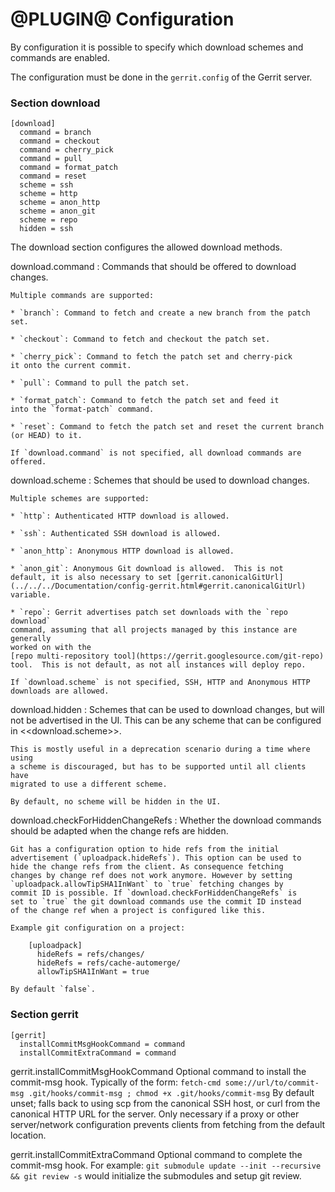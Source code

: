 @PLUGIN@ Configuration
======================

By configuration it is possible to specify which download schemes and
commands are enabled.

The configuration must be done in the `gerrit.config` of the Gerrit
server.

### <a id="download">Section download</a>

```
[download]
  command = branch
  command = checkout
  command = cherry_pick
  command = pull
  command = format_patch
  command = reset
  scheme = ssh
  scheme = http
  scheme = anon_http
  scheme = anon_git
  scheme = repo
  hidden = ssh
```

The download section configures the allowed download methods.

<a id="download.command">download.command</a>
:	Commands that should be offered to download changes.

	Multiple commands are supported:

	* `branch`: Command to fetch and create a new branch from the patch set.

	* `checkout`: Command to fetch and checkout the patch set.

	* `cherry_pick`: Command to fetch the patch set and cherry-pick
	it onto the current commit.

	* `pull`: Command to pull the patch set.

	* `format_patch`: Command to fetch the patch set and feed it
	into the `format-patch` command.

	* `reset`: Command to fetch the patch set and reset the current branch
	(or HEAD) to it.

	If `download.command` is not specified, all download commands are
	offered.

<a id="download.scheme">download.scheme</a>
:	Schemes that should be used to download changes.

	Multiple schemes are supported:

	* `http`: Authenticated HTTP download is allowed.

	* `ssh`: Authenticated SSH download is allowed.

	* `anon_http`: Anonymous HTTP download is allowed.

	* `anon_git`: Anonymous Git download is allowed.  This is not
	default, it is also necessary to set [gerrit.canonicalGitUrl]
	(../../../Documentation/config-gerrit.html#gerrit.canonicalGitUrl)
	variable.

	* `repo`: Gerrit advertises patch set downloads with the `repo download`
	command, assuming that all projects managed by this instance are generally
	worked on with the
	[repo multi-repository tool](https://gerrit.googlesource.com/git-repo)
	tool.  This is not default, as not all instances will deploy repo.

	If `download.scheme` is not specified, SSH, HTTP and Anonymous HTTP
	downloads are allowed.

<a id="download.hidden">download.hidden</a>
:   Schemes that can be used to download changes, but will not be advertised
    in the UI. This can be any scheme that can be configured in <<download.scheme>>.

    This is mostly useful in a deprecation scenario during a time where using
    a scheme is discouraged, but has to be supported until all clients have
    migrated to use a different scheme.

    By default, no scheme will be hidden in the UI.

<a id="download.checkForHiddenChangeRefs">download.checkForHiddenChangeRefs</a>
:	Whether the download commands should be adapted when the change
	refs are hidden.

	Git has a configuration option to hide refs from the initial
	advertisement (`uploadpack.hideRefs`). This option can be used to
	hide the change refs from the client. As consequence fetching
	changes by change ref does not work anymore. However by setting
	`uploadpack.allowTipSHA1InWant` to `true` fetching changes by
	commit ID is possible. If `download.checkForHiddenChangeRefs` is
	set to `true` the git download commands use the commit ID instead
	of the change ref when a project is configured like this.

	Example git configuration on a project:

		[uploadpack]
		  hideRefs = refs/changes/
		  hideRefs = refs/cache-automerge/
		  allowTipSHA1InWant = true

	By default `false`.


### <a id="gerrit">Section gerrit</a>

```
[gerrit]
  installCommitMsgHookCommand = command
  installCommitExtraCommand = command
```

<a id="gerrit.installCommitMsgHookCommand">gerrit.installCommitMsgHookCommand</a>
  Optional command to install the commit-msg hook. Typically of the form:
  `fetch-cmd some://url/to/commit-msg .git/hooks/commit-msg ; chmod +x .git/hooks/commit-msg`
  By default unset; falls back to using scp from the canonical SSH host,
  or curl from the canonical HTTP URL for the server. Only necessary
  if a proxy or other server/network configuration prevents clients
  from fetching from the default location.

<a id="gerrit.installCommitExtraCommand">gerrit.installCommitExtraCommand</a>
  Optional command to complete the commit-msg hook. For example:
  `git submodule update --init --recursive && git review -s`
  would initialize the submodules and setup git review.
